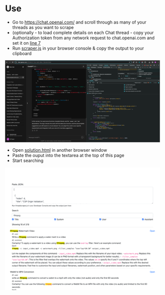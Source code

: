 # Use

- Go to https://chat.openai.com/ and scroll through as many of your threads as you want to scrape
- (optionally - to load complete details on each Chat thread - copy your Authorization token from any network request to chat.openai.com and set it on [line 7](https://github.com/eliataylor/chatgpt-history-searcher/blob/master/solution.js#L7)
- Run [scraper.js](https://github.com/eliataylor/chatgpt-history-searcher/blob/master/solution.js) in your browser console &amp; copy the output to your clipboard
<img src="scraper.png">

- Open [solution.html](https://github.com/eliataylor/chatgpt-history-searcher/blob/master/solution.html) in another browser window
- Paste the ouput into the textarea at the top of this page
- Start searching
<img src="solution.png">
